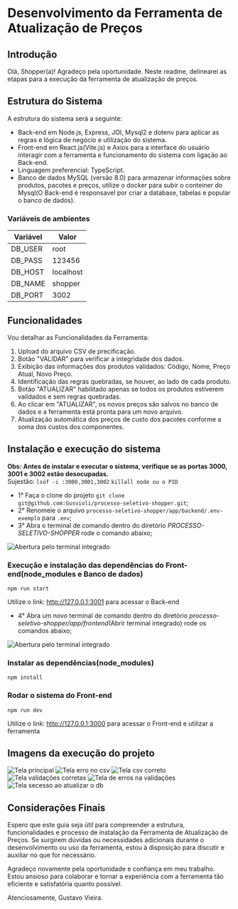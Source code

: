 # Desenvolvimento da Ferramenta de Atualização de Preços

## Introdução

Olá, Shopper(a)! Agradeço pela oportunidade. Neste readme, delinearei as etapas para a execução da ferramenta de atualização de preços.

## Estrutura do Sistema

A estrutura do sistema será a seguinte:

- Back-end em Node.js, Express, JOI, Mysql2 e dotenv para aplicar as regras e lógica de negócio e utilização do sistema.
- Front-end em React.js(Vite.js) e Axios para a interface do usuário interagir com a ferramenta e funcionamento do sistema com ligação ao Back-end.
- Linguagem preferencial: TypeScript.
- Banco de dados MySQL (versão 8.0) para armazenar informações sobre produtos, pacotes e preços, utilize o docker para subir o conteiner do Mysql(O Back-end é responsavel por criar a database, tabelas e popular o banco de dados).

### Variáveis de ambientes

Variável  | Valor
--------- | ------
DB_USER   | root
DB_PASS   | 123456
DB_HOST   | localhost
DB_NAME   | shopper
DB_PORT   | 3002

## Funcionalidades

Vou detalhar as Funcionalidades da Ferramenta:

1. Upload do arquivo CSV de precificação.
2. Botão "VALIDAR" para verificar a integridade dos dados.
3. Exibição das informações dos produtos validados: Código, Nome, Preço Atual, Novo Preço.
4. Identificação das regras quebradas, se houver, ao lado de cada produto.
5. Botão "ATUALIZAR" habilitado apenas se todos os produtos estiverem validados e sem regras quebradas.
6. Ao clicar em "ATUALIZAR", os novos preços são salvos no banco de dados e a ferramenta está pronta para um novo arquivo.
7. Atualização automática dos preços de custo dos pacotes conforme a soma dos custos dos componentes.

## Instalação e execução do sistema

**Obs: Antes de instalar e executar o sistema, verifique se as portas 3000, 3001 e 3002 estão desocupadas.**</br>
Sujestão: ``lsof -i :3000,3001,3002`` ``killall node ou o PID``

- 1° Faça o clone do projeto ``git clone git@github.com:Gusvioli/processo-seletivo-shopper.git``;
- 2° Renomeie o arquivo ``processo-seletivo-shopper/app/backend/.env-exemplo`` para ``.env``;
- 3° Abra o terminal de comando dentro do diretório *PROCESSO-SELETIVO-SHOPPER* rode o comando abaixo;

![Abertura pelo terminal integrado](print-screens/Captura%20de%20tela%20de%202024-04-20%2014-43-41.png)

### Execução e instalação das dependências do Front-end(node_modules e Banco de dados)</br>  

``npm run start``

Utilize o link: <http://127.0.0.1:3001> para acessar o Back-end
  
- 4° Abra um novo terminal de comando dentro do diretório *processo-seletivo-shopper/app/frontend*(Abrir terminal integrado) rode os comandos abaixo;

![Abertura pelo terminal integrado](print-screens/Captura%20de%20tela%20de%202024-04-20%2014-44-10.png)

### Instalar as dependências(node_modules)</br>

``npm install``

### Rodar o sistema do Front-end</br>

``npm run dev``

Utilize o link: <http://127.0.0.1:3000> para acessar o Front-end e utilizar a ferramenta

## Imagens da execução do projeto

![Tela principal](print-screens/Captura%20de%20tela%20de%202024-04-20%2010-10-02.png)
![Tela erro no csv](print-screens/Captura%20de%20tela%20de%202024-04-20%2010-13-03.png)
![Tela csv correto](print-screens/Captura%20de%20tela%20de%202024-04-20%2010-10-08.png)
![Tela validações corretas](print-screens/Captura%20de%20tela%20de%202024-04-20%2010-10-19.png)
![Tela de erros na validações](print-screens/Captura%20de%20tela%20de%202024-04-20%2010-10-42.png)
![Tela secesso ao atualizar o db](print-screens/Captura%20de%20tela%20de%202024-04-20%2010-10-27.png)

## Considerações Finais

Espero que este guia seja útil para compreender a estrutura, funcionalidades e processo de instalação da Ferramenta de Atualização de Preços. Se surgirem dúvidas ou necessidades adicionais durante o desenvolvimento ou uso da ferramenta, estou à disposição para discutir e auxiliar no que for necessário.

Agradeço novamente pela oportunidade e confiança em meu trabalho. Estou ansioso para colaborar e tornar a experiência com a ferramenta tão eficiente e satisfatória quanto possível.

Atenciosamente, Gustavo Vieira.
